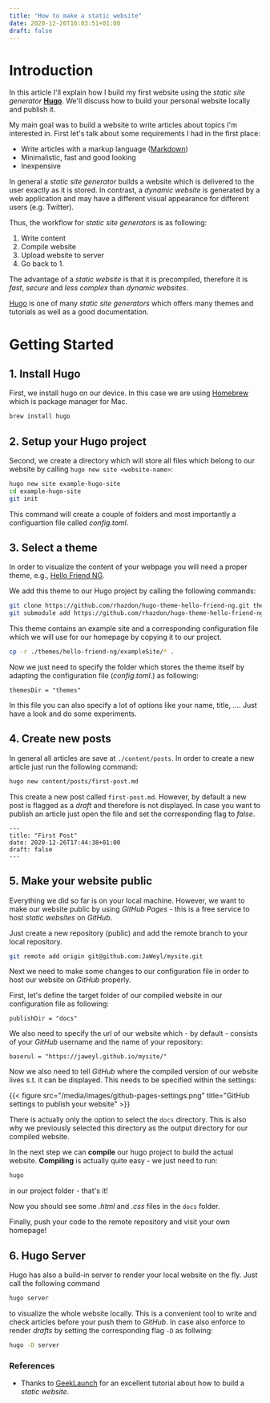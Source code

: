 ```yaml
---
title: "How to make a static website"
date: 2020-12-26T16:03:51+01:00
draft: false
---
```


# Introduction

In this article I'll explain how I build my first website using the *static site generator* [**Hugo**](https://gohugo.io). We'll discuss how to build your personal website locally and publish it.

My main goal was to build a website to write articles about topics I'm interested in. First let's talk about some requirements I had in the first place:

- Write articles with a markup language ([Markdown](https://en.wikipedia.org/wiki/Markdown))
- Minimalistic, fast and good looking
- Inexpensive

In general a *static site generator* builds a website which is delivered to the user exactly as it is stored. In contrast, a *dynamic website* is generated by a web application and may have a different visual appearance for different users (e.g. Twitter).

Thus, the workflow for *static site generators* is as following:
1. Write content
2. Compile website
3. Upload website to server
4. Go back to 1.


The advantage of a *static website* is that it is precompiled, therefore it is *fast*, *secure* and *less complex* than *dynamic websites*.

[Hugo](https://gohugo.io) is one of many  *static site generators* which offers many themes and tutorials as well as a good documentation.

# Getting Started

## 1. Install Hugo
First, we install hugo on our device. In this case we are using [Homebrew](https://brew.sh) which is package manager for Mac.
```bash
brew install hugo
```

## 2. Setup your Hugo project
Second, we create a directory which will store all files which belong to our website by calling ```hugo new site <website-name>```:
```bash
hugo new site example-hugo-site
cd example-hugo-site
git init
```

This command will create a couple of folders and most importantly a configuartion file called *config.toml*.

## 3. Select a theme
In order to visualize the content of your webpage you will need a proper theme, e.g., [Hello Friend NG](https://github.com/rhazdon/hugo-theme-hello-friend-ng.git).

We add this theme to our Hugo project by calling the following commands:
```bash
git clone https://github.com/rhazdon/hugo-theme-hello-friend-ng.git themes/hello-friend-ng
git submodule add https://github.com/rhazdon/hugo-theme-hello-friend-ng.git themes/hello-friend-ng
```

This theme contains an example site and a corresponding configuration file which we will use for our homepage by copying it to our project.
```bash
cp -r ./themes/hello-friend-ng/exampleSite/* .
```

Now we just need to specify the folder which stores the theme itself by adapting the configuration file (*config.toml*.) as following:
```config
themesDir = "themes"
```

In this file you can also specify a lot of options like your name, title, .... Just have a look and do some experiments.

## 4. Create new posts
In general all articles are save at ```./content/posts```. In order to create a new article just run the following command:
```bash
hugo new content/posts/first-post.md
```

This create a new post called ```first-post.md```. However, by default a new post is flagged as a *draft* and therefore is not displayed. In case you want to publish an article just open the file and set the corresponding flag to *false*.
```config
---
title: "First Post"
date: 2020-12-26T17:44:38+01:00
draft: false
---
```

## 5. Make your website public
Everything we did so far is on your local machine. However, we want to make our website public by using 
*GitHub Pages* - this is a free service to host *static websites* on *GitHub*.

Just create a new repository (public) and add the remote branch to your local repository.
```bash
git remote add origin git@github.com:JaWeyl/mysite.git
```

Next we need to make some changes to our configuration file in order to host our website on *GitHub* properly.

First, let's define the target folder of our compiled website in our configuration file as following:
```config
publishDir = "docs"
```

We also need to specify the url of our website which - by default - consists of your *GitHub* username and the name of your repository:
```config
baserul = "https://jaweyl.github.io/mysite/"
```

Now we also need to tell *GitHub* where the compiled version of our website lives s.t. it can be displayed.
This needs to be specified within the settings:

<!-- ![github-settings](/media/images/github-pages-settings.png) -->
{{< figure src="/media/images/github-pages-settings.png" title="GitHub settings to publish your website" >}}

There is actually only the option to select the ```docs``` directory. This is also why we previously selected this directory as the output directory for our compiled website.

In the next step we can **compile** our hugo project to build the actual website. 
**Compiling** is actually quite easy - we just need to run:
```bash
hugo
```
in our project folder - that's it!

Now you should see some *.html* and *.css* files in the ```docs``` folder.

Finally, push your code to the remote repository and visit your own homepage!

## 6. Hugo Server
Hugo has also a build-in server to render your local website on the fly.
Just call the following command
```bash
hugo server
```
to visualize the whole website locally. This is a convenient tool to write and check articles before your push them to *GitHub*. In case also enforce to render
*drafts* by setting the corresponding flag ```-D``` as follwing:
```bash
hugo -D server
```

### References
- Thanks to [GeekLaunch](https://www.youtube.com/watch?v=3wkR8GyDODs) for an excellent tutorial about how to build a *static website*.